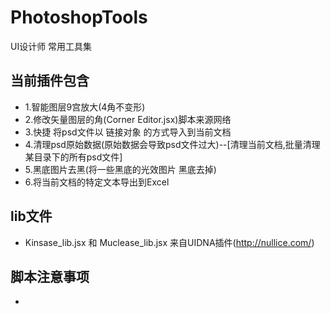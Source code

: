 # PhotoshopTools
UI设计师 常用工具集
## 当前插件包含
* 1.智能图层9宫放大(4角不变形)
* 2.修改矢量图层的角(Corner Editor.jsx)脚本来源网络
* 3.快捷 将psd文件以 链接对象 的方式导入到当前文档
* 4.清理psd原始数据(原始数据会导致psd文件过大)--[清理当前文档,批量清理某目录下的所有psd文件]
* 5.黑底图片去黑(将一些黑底的光效图片 黑底去掉)
* 6.将当前文档的特定文本导出到Excel
## lib文件
* Kinsase_lib.jsx 和 Muclease_lib.jsx 来自UIDNA插件(http://nullice.com/)
## 脚本注意事项
* 